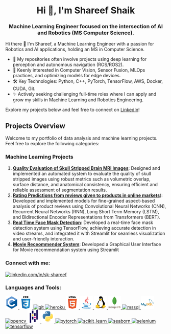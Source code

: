<h1 align="center">Hi 👋, I'm Shareef Shaik</h1>
<h3 align="center">Machine Learning Engineer focused on the intersection of AI and Robotics (MS Computer Science).</h3>

Hi there 👋 I'm Shareef, a Machine Learning Engineer with a passion for Robotics and AI applications, holding an MS in Computer Science.

- 🔭 My repositories often involve projects using deep learning for perception and autonomous navigation (ROS/ROS2).
- 🌱 Keenly interested in Computer Vision, Sensor Fusion, MLOps practices, and optimizing models for edge devices.
- 🛠️ Key Technologies: Python, C++, PyTorch, TensorFlow, AWS, Docker, CUDA, Git.
- ✨ Actively seeking challenging full-time roles where I can apply and grow my skills in Machine Learning and Robotics Engineering.

Explore my projects below and feel free to connect on [LinkedIn](link-to-your-linkedin)!



## Projects Overview

Welcome to my portfolio of data analysis and machine learning projects. Feel free to explore the following categories:

### Machine Learning Projects

1. [**Quality Evaluation of Skull Stripped Brain MRI Images**](https://github.com/skshareef/Quality-Evaluation-of-Skull-Stripped-Brain-Images.git): Designed and implemented an automated system to evaluate the quality of skull stripped images using robust metrics such as volumetric overlap, surface distance, and anatomical consistency, ensuring efficient and reliable assessment of segmentation results.
2. [**Rating Predictions from reviews given to products in online markets**](https://github.com/skshareef/Rating-Predictions-from-reviews-given-to-products-in-online-markets.git)): Developed and implemented models for fine-grained aspect-based analysis of product reviews using Convolutional Neural Networks (CNN), Recurrent Neural Networks (RNN), Long Short Term Memory (LSTM), and Bidirectional Encoder Representations from Transformers (BERT).
3. [**Real Time Face Mask Detection**](https://github.com/skshareef/face_mask_detector_with_streamlit.git): Developed a real-time face mask detection system using TensorFlow, achieving accurate detection in video streams, and integrated it with Streamlit for seamless visualization and user-friendly interaction.
4. [**Movie Receommender System**](https://github.com/skshareef/movie-recomendation-system.git): Developed a Graphical User Interface for Movie recommendation system using Streamlit



<h3 align="left">Connect with me:</h3>
<p align="left">
<a href="https://linkedin.com/in/linkedin.com/in/sk-shareef" target="blank"><img align="center" src="https://raw.githubusercontent.com/rahuldkjain/github-profile-readme-generator/master/src/images/icons/Social/linked-in-alt.svg" alt="linkedin.com/in/sk-shareef" height="30" width="40" /></a>
</p>

<h3 align="left">Languages and Tools:</h3>
<p align="left"> <a href="https://www.cprogramming.com/" target="_blank" rel="noreferrer"> <img src="https://raw.githubusercontent.com/devicons/devicon/master/icons/c/c-original.svg" alt="c" width="40" height="40"/> </a> <a href="https://www.w3schools.com/css/" target="_blank" rel="noreferrer"> <img src="https://raw.githubusercontent.com/devicons/devicon/master/icons/css3/css3-original-wordmark.svg" alt="css3" width="40" height="40"/> </a> <a href="https://git-scm.com/" target="_blank" rel="noreferrer"> <img src="https://www.vectorlogo.zone/logos/git-scm/git-scm-icon.svg" alt="git" width="40" height="40"/> </a> <a href="https://heroku.com" target="_blank" rel="noreferrer"> <img src="https://www.vectorlogo.zone/logos/heroku/heroku-icon.svg" alt="heroku" width="40" height="40"/> </a> <a href="https://www.w3.org/html/" target="_blank" rel="noreferrer"> <img src="https://raw.githubusercontent.com/devicons/devicon/master/icons/html5/html5-original-wordmark.svg" alt="html5" width="40" height="40"/> </a> <a href="https://www.java.com" target="_blank" rel="noreferrer"> <img src="https://raw.githubusercontent.com/devicons/devicon/master/icons/java/java-original.svg" alt="java" width="40" height="40"/> </a> <a href="https://www.linux.org/" target="_blank" rel="noreferrer"> <img src="https://raw.githubusercontent.com/devicons/devicon/master/icons/linux/linux-original.svg" alt="linux" width="40" height="40"/> </a> <a href="https://www.mongodb.com/" target="_blank" rel="noreferrer"> <img src="https://raw.githubusercontent.com/devicons/devicon/master/icons/mongodb/mongodb-original-wordmark.svg" alt="mongodb" width="40" height="40"/> </a> <a href="https://www.microsoft.com/en-us/sql-server" target="_blank" rel="noreferrer"> <img src="https://www.svgrepo.com/show/303229/microsoft-sql-server-logo.svg" alt="mssql" width="40" height="40"/> </a> <a href="https://www.mysql.com/" target="_blank" rel="noreferrer"> <img src="https://raw.githubusercontent.com/devicons/devicon/master/icons/mysql/mysql-original-wordmark.svg" alt="mysql" width="40" height="40"/> </a> <a href="https://opencv.org/" target="_blank" rel="noreferrer"> <img src="https://www.vectorlogo.zone/logos/opencv/opencv-icon.svg" alt="opencv" width="40" height="40"/> </a> <a href="https://pandas.pydata.org/" target="_blank" rel="noreferrer"> <img src="https://raw.githubusercontent.com/devicons/devicon/2ae2a900d2f041da66e950e4d48052658d850630/icons/pandas/pandas-original.svg" alt="pandas" width="40" height="40"/> </a> <a href="https://www.python.org" target="_blank" rel="noreferrer"> <img src="https://raw.githubusercontent.com/devicons/devicon/master/icons/python/python-original.svg" alt="python" width="40" height="40"/> </a> <a href="https://pytorch.org/" target="_blank" rel="noreferrer"> <img src="https://www.vectorlogo.zone/logos/pytorch/pytorch-icon.svg" alt="pytorch" width="40" height="40"/> </a> <a href="https://scikit-learn.org/" target="_blank" rel="noreferrer"> <img src="https://upload.wikimedia.org/wikipedia/commons/0/05/Scikit_learn_logo_small.svg" alt="scikit_learn" width="40" height="40"/> </a> <a href="https://seaborn.pydata.org/" target="_blank" rel="noreferrer"> <img src="https://seaborn.pydata.org/_images/logo-mark-lightbg.svg" alt="seaborn" width="40" height="40"/> </a> <a href="https://www.selenium.dev" target="_blank" rel="noreferrer"> <img src="https://raw.githubusercontent.com/detain/svg-logos/780f25886640cef088af994181646db2f6b1a3f8/svg/selenium-logo.svg" alt="selenium" width="40" height="40"/> </a> <a href="https://www.tensorflow.org" target="_blank" rel="noreferrer"> <img src="https://www.vectorlogo.zone/logos/tensorflow/tensorflow-icon.svg" alt="tensorflow" width="40" height="40"/> </a> </p>
